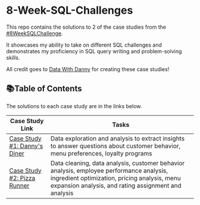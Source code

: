 # 8-Week-SQL-Challenges

This repo contains the solutions to 2 of the case studies from the [#8WeekSQLChallenge](https://8weeksqlchallenge.com/). 

It showcases my ability to take on different SQL challenges and demonstrates my proficiency in SQL query writing and problem-solving skills.

All credit goes to [Data With Danny](https://www.linkedin.com/company/datawithdanny/) for creating these case studies!

## 📚Table of Contents

The solutions to each case study are in the links below.

| Case Study Link | Tasks |
| --- | --- |
| [Case Study #1: Danny's Diner](https://github.com/rachelle-norman/8-Week-SQL-Challenges/blob/main/Case%20Study%20%231:%20Danny's%20Diner.md) | Data exploration and analysis to extract insights to answer questions about customer behavior, menu preferences, loyalty programs |
| [Case Study #2: Pizza Runner](https://github.com/rachelle-norman/8-Week-SQL-Challenges/blob/main/Case%20Study%20%232:%20Pizza%20Runner.md) | Data cleaning, data analysis, customer behavior analysis, employee performance analysis, ingredient optimization, pricing analysis, menu expansion analysis, and rating assignment and analysis |
